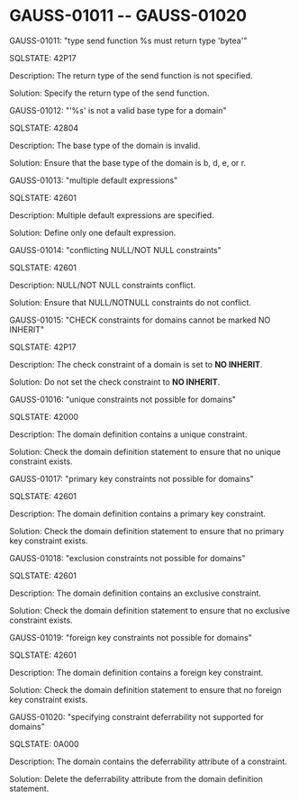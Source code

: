 # GAUSS-01011 -- GAUSS-01020<a name="EN-US_TOPIC_0302073406"></a>

GAUSS-01011: "type send function %s must return type 'bytea'"

SQLSTATE: 42P17

Description: The return type of the send function is not specified.

Solution: Specify the return type of the send function.

GAUSS-01012: "'%s' is not a valid base type for a domain"

SQLSTATE: 42804

Description: The base type of the domain is invalid.

Solution: Ensure that the base type of the domain is b, d, e, or r.

GAUSS-01013: "multiple default expressions"

SQLSTATE: 42601

Description: Multiple default expressions are specified.

Solution: Define only one default expression.

GAUSS-01014: "conflicting NULL/NOT NULL constraints"

SQLSTATE: 42601

Description: NULL/NOT NULL constraints conflict.

Solution: Ensure that NULL/NOTNULL constraints do not conflict.

GAUSS-01015: "CHECK constraints for domains cannot be marked NO INHERIT"

SQLSTATE: 42P17

Description: The check constraint of a domain is set to  **NO INHERIT**.

Solution: Do not set the check constraint to  **NO INHERIT**.

GAUSS-01016: "unique constraints not possible for domains"

SQLSTATE: 42000

Description: The domain definition contains a unique constraint.

Solution: Check the domain definition statement to ensure that no unique constraint exists.

GAUSS-01017: "primary key constraints not possible for domains"

SQLSTATE: 42601

Description: The domain definition contains a primary key constraint.

Solution: Check the domain definition statement to ensure that no primary key constraint exists.

GAUSS-01018: "exclusion constraints not possible for domains"

SQLSTATE: 42601

Description: The domain definition contains an exclusive constraint.

Solution: Check the domain definition statement to ensure that no exclusive constraint exists.

GAUSS-01019: "foreign key constraints not possible for domains"

SQLSTATE: 42601

Description: The domain definition contains a foreign key constraint.

Solution: Check the domain definition statement to ensure that no foreign key constraint exists.

GAUSS-01020: "specifying constraint deferrability not supported for domains"

SQLSTATE: 0A000

Description: The domain contains the deferrability attribute of a constraint.

Solution: Delete the deferrability attribute from the domain definition statement.

